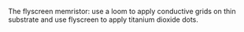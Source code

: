 The flyscreen memristor: use a loom to apply conductive grids on thin substrate and use flyscreen to apply titanium dioxide dots.
